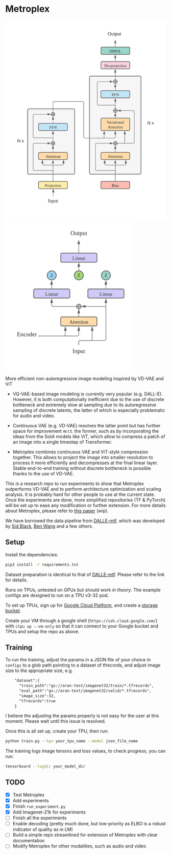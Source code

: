# Metroplex 

<img src="./figs/metroplex.png" width="520"><img src="./figs/variational_attention.png" width="400">

More efficient non-autoregressive image modeling inspired by VD-VAE and ViT

- VQ-VAE-based image modeling is currently very popular (e.g. DALL-E). However, it is both computationally inefficient due to the use of discrete bottleneck and extremely slow at sampling due to its autoregressive sampling of discrete latents, the latter of which is especially problematic for audio and video. 

- Continuous VAE (e.g. VD-VAE) resolves the latter point but has further space for improvement w.r.t. the former, such as by incorporating the ideas from the SotA models like ViT, which allow to compress a patch of an image into a single timestep of Transformer.

- Metroplex combines continuous VAE and ViT-style compression together. This allows to project the image into smaller resolution to process it more efficiently and decompresses at the final linear layer. Stable end-to-end training without discrete bottleneck is possible thanks to the use of VD-VAE.

This is a research repo to run experiments to show that Metroplex outperforms VD-VAE and to perform architecture optimization and scaling analysis. It is probably hard for other people to use at the current state. Once the experiments are done, more simplified repositories (TF & PyTorch) will be set up to ease any modification or further extension. For more details about Metroplex, please refer to [this paper](https://www.overleaf.com/read/qjrfdgtghsph) (wip).  

We have borrowed the data pipeline from [DALLE-mtf](https://github.com/EleutherAI/DALLE-mtf), which was developed by [Sid Black](https://github.com/sdtblck), [Ben Wang](https://github.com/kingoflolz) and a few others. 

## Setup

Install the dependencies:
```bash
pip3 install -r requirements.txt
```

Dataset preparation is identical to that of [DALLE-mtf](https://github.com/EleutherAI/DALLE-mtf). Please refer to the link for details.

Runs on TPUs, untested on GPUs but should work *in theory*. 
The example configs are designed to run on a TPU v3-32 pod.

To set up TPUs, sign up for [Google Cloud Platform](https://cloud.google.com/), and create a [storage bucket](https://cloud.google.com/storage). 

Create your VM through a google shell (`https://ssh.cloud.google.com/`) with `ctpu up --vm-only` so that it can connect to your Google bucket and TPUs and setup the repo as above.

## Training

To run the training, adjust the params in a JSON file of your choice in `configs` to a glob path pointing to a dataset of tfrecords, and adjust image size to the appropriate size, e.g.

```
    "dataset":{
      "train_path":"gs://aran-test/imagenet32/train/*.tfrecords",
      "eval_path":"gs://aran-test/imagenet32/valid/*.tfrecords",
      "image_size":32,
      "tfrecords":true
    }
```

I believe the adjusting the params properly is not easy for the user at this moment. Please wait until this issue is resolved. 

Once this is all set up, create your TPU, then run:

```bash
python train.py --tpu your_tpu_name --model json_file_name
```

The training logs image tensors and loss values, to check progress, you can run:

```bash
tensorboard --logdir your_model_dir
```

## TODO

- [x] Test Metroplex
- [x] Add experiments
- [x] Finish `run_experiment.py`
- [x] Add Imagenet-21k for experiments
- [ ] Finish all the experiments
- [ ] Enable decoding (pretty much done, but low-priority as ELBO is a robust indicator of quality as in LM)
- [ ] Build a simple repo streamlined for extension of Metroplex with clear documentation
- [ ] Modify Metroplex for other modalities, such as audio and video
